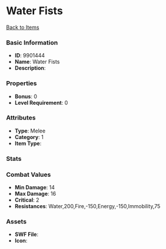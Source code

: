 # Water Fists



[Back to Items](../items.md)

### Basic Information

- **ID**: 9901444
- **Name**: Water Fists
- **Description**: 

### Properties

- **Bonus**: 0
- **Level Requirement**: 0

### Attributes

- **Type**: Melee
- **Category**: 1
- **Item Type**: 

### Stats


### Combat Values

- **Min Damage**: 14
- **Max Damage**: 16
- **Critical**: 2
- **Resistances**: Water,200,Fire,-150,Energy,-150,Immobility,75

### Assets

- **SWF File**: 
- **Icon**: 

